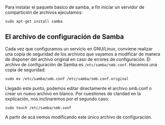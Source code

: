 Para instalar el paquete básico de samba, a fin iniciar un servidor de compartición de archivos ejecutamos:

```apache
sudo apt-get install samba
```

## El archivo de configuración de Samba

Cada vez que configuramos un servicio en GNU/Linux, conviene realizar una copia de seguridad de los archivos que vayamos a modificar de manera de disponer del archivo original en caso de errores de configuración. El archivo de configuración de Samba es `/etc/samba/smb.conf`. Hacemos una copia de seguridad: 

```apache
sudo mv /etc/samba/smb.conf /etc/samba/smb.conf.original
```

Llegado este punto, podemos editar directamente el archivo smb.conf o crear un nuevo archivo en blanco. Por cuestiones de claridad en la explicación, nos inclinaremos por el segundo caso: 

```apache
sudo touch /etc/samba/smb.conf
```

A partir de acá iremos modificando este único archivo de configuración. 